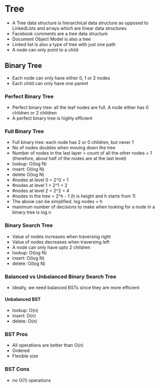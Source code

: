 # Tree

- A Tree data structure is hierarchical data structure as opposed to LinkedLists and arrays which are linear data structures
- Facebook comments are a tree data structure
- Document Object Model is also a tree
- Linked list is also a type of tree with just one path
- A node can only point to a child

## Binary Tree

- Each node can only have either 0, 1 or 2 nodes
- Each child can only have one parent

### Perfect Binary Tree

- Perfect binary tree: all the leaf nodes are full. A node either has 0 children or 2 children
- A perfect binary tree is highly efficient

### Full Binary Tree

- Full binary tree: each node has 2 or 0 children, but never 1
- No of nodes doubles when moving down the tree
- Number of nodes in the last layer = count of all the other nodes + 1 (therefore, about half of the nodes are at the last level)
- lookup: O(log N)
- insert: O(log N)
- delete O(log N)
- #nodes at level 0 = 2^0 = 1
- #nodes at level 1 = 2^1 = 2
- #nodes at level 2 = 2^2 = 4
- #nodes in the tree = 2^h - 1 (h is height and h starts from 1)
- The above can be simplified. log nodes = h
- maximum number of decisions to make when looking for a node in a binary tree is log n

### Binary Search Tree

- Value of nodes increases when traversing right
- Value of nodes decreases when traversing left
- A node can only have upto 2 children
- lookup: O(log N)
- insert: O(log N)
- delete: O(log N)

### Balanced vs Unbalanced Binary Search Tree

- Ideally, we need balanced BSTs since they are more efficient

#### Unbalanced BST

- lookup: O(n)
- insert: O(n)
- delete: O(n)

### BST Pros

- All operations are better than O(n)
- Ordered
- Flexible size

### BST Cons

- no O(1) operations
